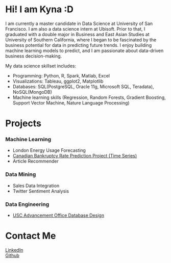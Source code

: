 
# Hi! I am Kyna :D
I am currently a master candidate in Data Science at University of San Francisco. I am also a data science intern at Ubisoft. Prior to that, I graduated with a double major in Business and East Asian Studies at University of Southern California, where I began to be fascinated by the business potential for data in predicting future trends. I enjoy building machine learning models to predict, and I am passionate about data-driven business decision-making.

My data science skillset includes:
* Programming: Python, R, Spark, Matlab, Excel
* Visualizations: Tableau, ggplot2, Matplotlib
* Databases: SQL(PostgreSQL, Oracle 11g, Microsoft SQL, Teradata), NoSQL(MongoDB)
* Machine learning skills (Regression, Random Forests, Gradient Boosting, Support Vector Machine, Nature Language Processing)

  
# Projects
### Machine Learning
* London Energy Usage Forecasting
* [Canadian Bankruptcy Rate Prediction Project (Time Series)](https://github.com/feiran-kyna-ji/canadian-bankruptcy-time-series)
* Article Recommender

### Data Mining
* Sales Data Integration
* Twitter Sentiment Analysis

### Data Engineering
* [USC Advancement Office Database Design](https://github.com/feiran-kyna-ji/usc-database-design)

# Contact Me
[LinkedIn](https://www.linkedin.com/in/kyna-ji/)  
[Github](https://github.com/feiran-kyna-ji)
